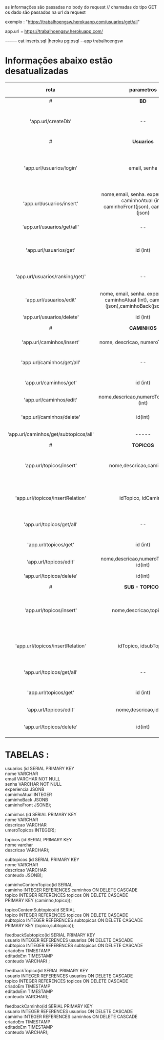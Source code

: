  as  informações são passadas no body do request // chamadas do tipo GET os dado são passados na url da request 

exemplo  : "https://trabalhoengsw.herokuapp.com/usuarios/get/all"

app.url = https://trabalhoengsw.herokuapp.com/  


------ cat inserts.sql |heroku pg:psql --app trabalhoengsw

#  Informações abaixo estão desatualizadas

| rota          | parametros    | retorna | descricao | tipo http|
| :-------------: |:-------------:|:---------:|:-----------:|:-------:|
|#|**BD**|||
| 'app.url/createDb'      | --    | 'ok | cria o banco de dados  só é usado uma vez para criar as tabelas |GET|
|#|**Usuarios**|||
|'app.url/usuarios/login' | email, senha | json com info usuario | retorna o usuario se a combinacao de usuario e senha existirem no bd| GET|
'app.url/usuarios/insert' |nome,email, senha. experiencia(int), caminhoAtual (int), caminhoFront(json), caminhoBack (json) | 'ok'| cria um novo usuarios| POST|
|'app.url/usuarios/get/all' | -- | json com todos os usuarios | | GET|
|'app.url/usuarios/get' | id (int) | json com um usuarios especifico || GET|
|'app.url/usuarios/ranking/get/' | -- | json usuarios ordenados pela exp| | GET|
|'app.url/usuarios/edit' | nome, email, senha. experiencia (int), caminhoAtual (int), caminhoFront (json),caminhoBack(json), id(int) | 'ok' | edita um usuario| PUT|
|'app.url/usuarios/delete' | id (int) | 'ok' | deleta um usuario| DELETE|
| # |**CAMINHOS** | | | |
'app.url/caminhos/insert'  | nome, descricao, numeroTopicos (int) | 'ok | para inserir um caminho no bd| POST|
|'app.url/caminhos/get/all'  | -- | json com todos os caminhos | retorna todos os  caminhos cadastrados| GET|
|'app.url/caminhos/get'  | id (int)  | json de um caminho  | busca um caminho especifico| GET|
|'app.url/caminhos/edit'| nome,descricao,numeroTopicos(int),id (int) | 'ok' | para editar um caminho | PUT|
|'app.url/caminhos/delete'| id(int) | 'ok' | deleta um caminho do bd | DELETE|
|'app.url/caminhos/get/subtopicos/all'| ----- | ---- | **ainda falta ser implementado** | GET|
|#|**TOPICOS**|||
|'app.url/topicos/insert'|nome,descricao,caminho(int)| |insere um novo topico e cria a relação de um topico a um caminho| POST|
|'app.url/topicos/insertRelation'|idTopico, idCaminho| |vincula um topico e um caminho já existentes um ao outro|POST|
|'app.url/topicos/get/all'  | -- | json com todos os  topicos | retorna todos os  topicos cadastrados| GET|
|'app.url/topicos/get'  | id (int)  | json de um topicos  | busca um topico especifico| GET|
|'app.url/topicos/edit'| nome,descricao,numeroTopicos(int), id(int) | 'ok' | para editar um topicos | PUT|
|'app.url/topicos/delete'| id(int) | 'ok' | deleta um topicos do bd | DELETE|
|#|**SUB - TOPICOS**|||
|'app.url/topicos/insert'|nome,descricao,topico(int)|| insere um novo subtopico e cria a relação de um topico a um topico|POST|
|'app.url/topicos/insertRelation'|idTopico, idsubTopico| |vincula um subtopico e um topicos já existentes um ao outro|POST|
|'app.url/topicos/get/all'  | -- | json com todos os  subtopicos | retorna todos os  subtopicos cadastrados| GET|
|'app.url/topicos/get'  | id (int)  | json de um subtopicos  | busca um subtopico especifico| GET|
|'app.url/topicos/edit'| nome,descricao,id(int)) | 'ok' | para editar um subtopicos | PUT|
|'app.url/topicos/delete'| id(int) | 'ok' | deleta um subtopicos do bd | DELETE|





# TABELAS :


usuarios (id SERIAL PRIMARY KEY      
    nome VARCHAR       
    email VARCHAR NOT NULL        
    senha VARCHAR NOT NULL      
    experiencia JSONB  
    caminhoAtual INTEGER  
    caminhoBack JSONB  
    caminhoFront JSONB);  
    
caminhos (id SERIAL PRIMARY KEY  
    nome VARCHAR  
    descricao VARCHAR  
    umeroTopicos INTEGER);  
    
topicos (id SERIAL PRIMARY KEY  
    nome varchar  
    descricao VARCHAR);  
    
subtopicos (id SERIAL PRIMARY KEY   
    nome VARCHAR   
    descricao VARCHAR  
    conteudo JSONB);  
    
caminhoContemTopico(id SERIAL   
    caminho INTEGER REFERENCES caminhos ON DELETE CASCADE        
    topico INTEGER REFERENCES topicos ON DELETE CASCADE   
    PRIMARY KEY (caminho,topico));   

topicoContemSubtopico(id SERIAL   
    topico INTEGER REFERENCES topicos ON DELETE CASCADE   
    subtopico INTEGER REFERENCES subtopicos ON DELETE CASCADE  
    PRIMARY KEY (topico,subtopico));   

feedbackSubtopico(id SERIAL PRIMARY KEY   
    usuario INTEGER REFERENCES usuarios ON DELETE CASCADE  
    subtopico INTEGER REFERENCES subtopicos ON DELETE CASCADE  
    criadoEm TIMESTAMP  
    editadoEm TIMESTAMP   
    conteudo VARCHAR) ;   

feedbackTopico(id SERIAL PRIMARY KEY   
    usuario INTEGER REFERENCES usuarios ON DELETE CASCADE    
    topico INTEGER REFERENCES topicos ON DELETE CASCADE    
    criadoEm TIMESTAMP   
    editadoEm TIMESTAMP   
    conteudo VARCHAR);   

feedbackCaminho(id SERIAL PRIMARY KEY   
    usuario INTEGER REFERENCES usuarios ON DELETE CASCADE  
    caminho INTEGER REFERENCES caminhos ON DELETE CASCADE   
    criadoEm TIMESTAMP  
    editadoEm TIMESTAMP  
    conteudo VARCHAR);  